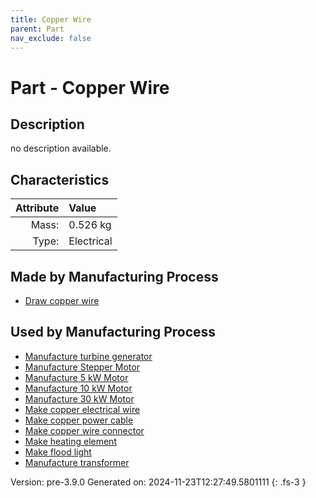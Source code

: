```yaml
---
title: Copper Wire
parent: Part
nav_exclude: false
---
```

# Part - Copper Wire

## Description
no description available.

## Characteristics

| Attribute      | Value |
|--------:|:------|
|Mass:|0.526 kg|
|Type:|Electrical|

## Made by Manufacturing Process

- [Draw copper wire](../process/draw-copper-wire.html)

## Used by Manufacturing Process

- [Manufacture turbine generator](../process/manufacture-turbine-generator.html)
- [Manufacture Stepper Motor](../process/manufacture-stepper-motor.html)
- [Manufacture 5 kW Motor](../process/manufacture-5-kw-motor.html)
- [Manufacture 10 kW Motor](../process/manufacture-10-kw-motor.html)
- [Manufacture 30 kW Motor](../process/manufacture-30-kw-motor.html)
- [Make copper electrical wire](../process/make-copper-electrical-wire.html)
- [Make copper power cable](../process/make-copper-power-cable.html)
- [Make copper wire connector](../process/make-copper-wire-connector.html)
- [Make heating element](../process/make-heating-element.html)
- [Make flood light](../process/make-flood-light.html)
- [Manufacture transformer](../process/manufacture-transformer.html)


Version: pre-3.9.0 Generated on: 2024-11-23T12:27:49.5801111
{: .fs-3 }

